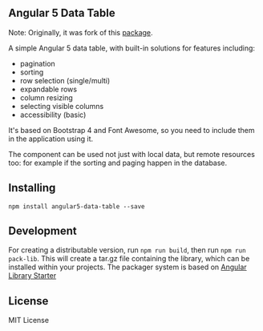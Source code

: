 ## Angular 5 Data Table

Note: Originally, it was fork of this [package](https://github.com/MIt9/angular-4-data-table).

A simple Angular 5 data table, with built-in solutions for features including:
* pagination
* sorting
* row selection (single/multi)
* expandable rows
* column resizing
* selecting visible columns
* accessibility (basic)

It's based on Bootstrap 4 and Font Awesome, so you need to include them in the application using it.

The component can be used not just with local data, but remote resources too: for example if the sorting and paging happen in the database.

## Installing
`npm install angular5-data-table --save`

## Development
For creating a distributable version, run `npm run build`, then run `npm run pack-lib`. This will create a tar.gz file containing the library, which can be installed within your projects. The packager system is based on [Angular Library Starter](https://github.com/robisim74/angular-library-starter/)
 
## License
MIT License
